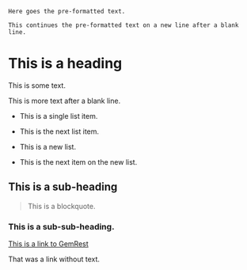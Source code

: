 ```This is alt-text
Here goes the pre-formatted text.

This continues the pre-formatted text on a new line after a blank line.
```

# This is a heading

This is some text.

This is more text after a blank line.

- This is a single list item.
- This is the next list item.

- This is a new list.
- This is the next item on the new list.

## This is a sub-heading

> This is a blockquote.

### This is a sub-sub-heading.

[This is a link to GemRest](gemini://gem.rest/)
</somewhere>

That was a link without text.
